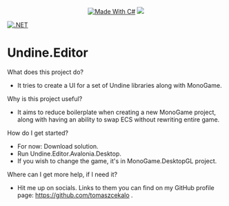 <p align="center">
  <a href="http://forthebadge.com"><img src="http://forthebadge.com/images/badges/made-with-c-sharp.svg" alt="Made With C#"></a>
  <a href="http://forthebadge.com"><img src="http://forthebadge.com/images/badges/built-with-love.svg"></a><br>
</p>

[![.NET](https://github.com/tomaszcekalo/Undine.Editor/actions/workflows/dotnet.yml/badge.svg)](https://github.com/tomaszcekalo/Undine.Editor/actions/workflows/dotnet.yml)

# Undine.Editor
What does this project do?
* It tries to create a UI for a set of Undine libraries along with MonoGame.

Why is this project useful?
* It aims to reduce boilerplate when creating a new MonoGame project, along with having an ability to swap ECS without rewriting entire game.

How do I get started?
* For now: Download solution.
* Run Undine.Editor.Avalonia.Desktop.
* If you wish to change the game, it's in MonoGame.DesktopGL project.

Where can I get more help, if I need it?
* Hit me up on socials. Links to them you can find on my GitHub profile page: https://github.com/tomaszcekalo .
